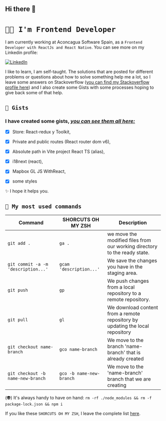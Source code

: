 ## Hi there 👋

# `👩‍💻 I'm Frontend Developer`

I am currently working at Aconcagua Software Spain, as a `Frontend Developer with ReactJs and React Native`. You can see more on my Linkedin profile:

<a href="https://www.linkedin.com/in/luciaaldanacastillo" target="_blank"><img alt="LinkedIn" src="https://img.shields.io/badge/linkedin-%230077B5.svg?&style=for-the-badge&logo=linkedin&logoColor=white" /></a>

I like to learn, I am self-taught. The solutions that are posted for different problems or questions about how to solve something help me a lot, so I leave some answers on Stackoverflow ([you can find my Stackoverflow profile here](https://stackoverflow.com/users/19827435/lucia-aldana)) and I also create some Gists with some processes hoping to give back some of that help.

## `🌟 Gists`

### I have created some gists, [_you can see them all here:_](https://gist.github.com/luciaaldana)

- [X] Store: React-redux y Toolkit, 

- [X] Private and public routes (React router dom v6),

- [X] Absolute path in Vite project React TS (alias), 

- [X] i18next (react),

- [X] Mapbox GL JS WithReact,

- [X] some styles

✨ I hope it helps you.

## `🤖 My most used commands`

| Command | SHORCUTS OH MY ZSH | Description |
|--|--|--|
| `git add .` | `ga .` | we move the modified files from our working directory to the ready state.|
|`git commit -a -m 'description...'` | `gcam 'description...' `| We save the changes you have in the staging area. |
|`git push` | `gp`| We push changes from a local repository to a remote repository.|
|`git pull` | `gl`| We download content from a remote repository by updating the local repository |
|`git checkout name-branch` | `gco name-branch`| We move to the branch 'name-branch' that is already created |
|`git checkout -b name-new-branch` | `gco -b name-new-branch`| We move to the 'name-branch' branch that we are creating |

(👽) It's always handy to have on hand:  `rm -rf ./node_modules && rm -f package-lock.json && npm i` 

If you like these `SHORCUTS OH MY ZSH`, I leave the complete list [here](https://kapeli.com/cheat_sheets/Oh-My-Zsh_Git.docset/Contents/Resources/Documents/index).
